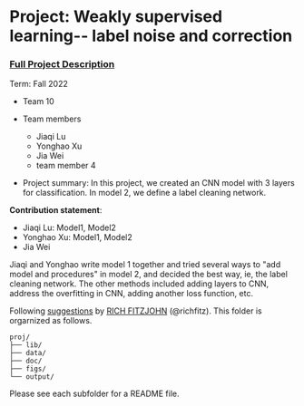 # Project: Weakly supervised learning-- label noise and correction


### [Full Project Description](doc/project3_desc.md)

Term: Fall 2022

+ Team 10
+ Team members
	+ Jiaqi Lu
	+ Yonghao Xu
	+ Jia Wei
	+ team member 4

+ Project summary: In this project, we created an CNN model with 3 layers for classification. In model 2, we define a label cleaning network.
	
**Contribution statement**: 
+ Jiaqi Lu: Model1, Model2
+ Yonghao Xu: Model1, Model2
+ Jia Wei

Jiaqi and Yonghao write model 1 together and tried several ways to "add model and procedures" in model 2, and decided the best way, ie, the label cleaning network. The other methods included adding layers to CNN, address the overfitting in CNN, adding another loss function, etc.

Following [suggestions](http://nicercode.github.io/blog/2013-04-05-projects/) by [RICH FITZJOHN](http://nicercode.github.io/about/#Team) (@richfitz). This folder is orgarnized as follows.

```
proj/
├── lib/
├── data/
├── doc/
├── figs/
└── output/
```

Please see each subfolder for a README file.

